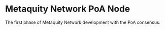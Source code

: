 # Metaquity Network PoA Node

The first phase of Metaquity Network development with the PoA consensus.
